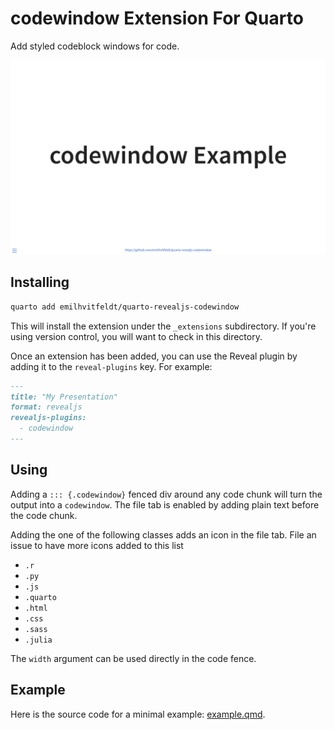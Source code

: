 # codewindow Extension For Quarto

Add styled codeblock windows for code.

![](example.gif)

## Installing

```bash
quarto add emilhvitfeldt/quarto-revealjs-codewindow
```

This will install the extension under the `_extensions` subdirectory.
If you're using version control, you will want to check in this directory.

Once an extension has been added, you can use the Reveal plugin by adding it to the `reveal-plugins` key. For example:

````` markdown
---
title: "My Presentation"
format: revealjs
revealjs-plugins:
  - codewindow
---
`````

## Using

Adding a `::: {.codewindow}` fenced div around any code chunk will turn the output into a `codewindow`. The file tab is enabled by adding plain text before the code chunk.

Adding the one of the following classes adds an icon in the file tab. File an issue to have more icons added to this list

- `.r`
- `.py`
- `.js`
- `.quarto`
- `.html`
- `.css`
- `.sass`
- `.julia`

The `width` argument can be used directly in the code fence.

## Example

Here is the source code for a minimal example: [example.qmd](example.qmd).


